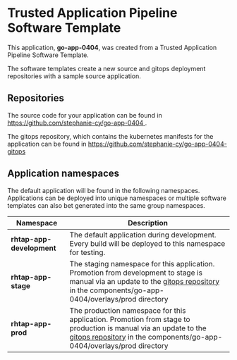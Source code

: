 # Trusted Application Pipeline Software Template

This application, **go-app-0404**, was created from a Trusted Application Pipeline Software Template.

The software templates create a new source and gitops deployment repositories with a sample source application. 

## Repositories

The source code for your application can be found in [https://github.com/stephanie-cy/go-app-0404 ](https://github.com/stephanie-cy/go-app-0404 ).
 
The gitops repository, which contains the kubernetes manifests for the application can be found in 
[https://github.com/stephanie-cy/go-app-0404-gitops ](https://github.com/stephanie-cy/go-app-0404-gitops ) 

## Application namespaces 

The default application will be found in the following namespaces. Applications can be deployed into unique namespaces or multiple software templates can also bet generated into the same group namespaces.  

|  Namespace   |  Description   |  
| -------- | -------- |   
| **rhtap-app-development** | The default application during development. Every build will be deployed to this namespace for testing. | 
| **rhtap-app-stage** | The staging namespace for this application. Promotion from development to stage is manual via an update to the [gitops repository](https://github.com/stephanie-cy/go-app-0404-gitops ) in the components/go-app-0404/overlays/prod directory |  
| **rhtap-app-prod** | The production namespace for this application. Promotion from stage to production is manual via an update to the [gitops repository](https://github.com/stephanie-cy/go-app-0404-gitops ) in the components/go-app-0404/overlays/prod directory | 